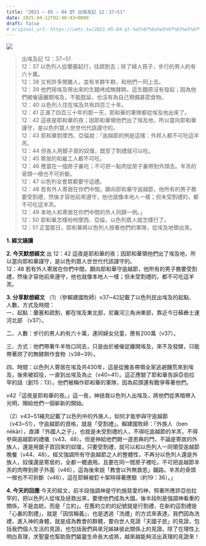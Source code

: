 ```yaml
---
title: "2021 – 05 – 04 QT 出埃及記 12：37~51"
date: 2025-04-12T02:40:43+0800
draft: false
# original_url: https://cmtc.tw/2021-05-04-qt-%e5%87%ba%e5%9f%83%e5%8f%8a%e8%a8%98-12%ef%bc%9a3751
---
```


![](/images/qt.jpg)
> 出埃及記 12：37\~51  
> 12：37 以色列人從蘭塞起行，往疏割去；除了婦人孩子，步行的男人約有六十萬。  
> 12：38 又有許多閒雜人，並有羊群牛群，和他們一同上去。  
> 12：39 他們用埃及帶出來的生麵烤成無酵餅。這生麵原沒有發起；因為他們被催逼離開埃及，不能耽延，也沒有為自己預備甚麼食物。  
> 12：40 以色列人住在埃及共有四百三十年。  
> 12：41 正滿了四百三十年的那一天，耶和華的軍隊都從埃及地出來了。  
> 12：42 這夜是耶和華的夜；因耶和華領他們出了埃及地，所以當向耶和華謹守，是以色列眾人世世代代該謹守的。  
> 12：43 耶和華對摩西、亞倫說：「逾越節的例是這樣：外邦人都不可吃這羊羔。  
> 12：44 但各人用銀子買的奴僕，既受了割禮就可以吃。  
> 12：45 寄居的和雇工人都不可吃。  
> 12：46 應當在一個房子裏吃；不可把一點肉從房子裏帶到外頭去。羊羔的骨頭一根也不可折斷。  
> 12：47 以色列全會眾都要守這禮。  
> 12：48 若有外人寄居在你們中間，願向耶和華守逾越節，他所有的男子務要受割禮，然後才容他前來遵守，他也就像本地人一樣；但未受割禮的，都不可吃這羊羔。  
> 12：49 本地人和寄居在你們中間的外人同歸一例。」  
> 12：50 耶和華怎樣吩咐摩西、亞倫，以色列眾人就怎樣行了。  
> 12：51 正當那日，耶和華將以色列人按著他們的軍隊，從埃及地領出來。

**1. 經文誦讀**

**2.  今天默想經文**
出 12：42 這夜是耶和華的夜；因耶和華領他們出了埃及地，所以當向耶和華謹守，是以色列眾人世世代代該謹守的。  
12：48 若有外人寄居在你們中間，願向耶和華守逾越節，他所有的男子務要受割禮，然後才容他前來遵守，他也就像本地人一樣；但未受割禮的，都不可吃這羊羔。

**3. 分享默想經文**
（1）（參賴建國牧師）v37\~42記載了以色列民出埃及的起點、人數、方式及時間：  
一、起點：蘭塞和疏割，都在埃及東北部，尼羅河三角洲東部，靠近今日蘇彝士運河北部 （v37）。

二、人數：步行的男人約有六十萬，連同婦女兒童，應有200萬（v37）。

三、方式：他們帶著牛羊牲口同去，只是由於被催促離開埃及，來不及發酵，只能帶著烘了的無酵餅作食物（v38\~39）。

四、時間：以色列人寄居在埃及共430年，這是從雅各帶領全家逃避饑荒來到埃及，後來被奴役，一直到出埃及為止（v40\~41）。這正應驗了耶和華告訴亞伯拉罕的話（創15：13）。他們被稱作耶和華的軍隊，因為前頭還有戰爭等著他們。

v42「這夜是耶和華的夜。」這一夜，神拯救以色列人出埃及，將他們從黑暗帶入光明，賜給他們一個嶄新的開始。

（2）v43\~51補充記載了以色列中的外族人，如何才能參與守逾越節（v43\~51），守逾越節的資格，就是「受割禮」。賴建國牧師：「外族人（ben nēkār），直譯「外國人之子」，也就是未受割禮的人，不得吃逾越節的羊羔，不得參與逾越節的禮儀（v43、48）。但是神給他們開一道恩典的門，不論是寄居的外族人，還是用銀子買回來的奴僕，只要受割禮，就可以和以色列人一同領受逾越節晚餐（v44、48）。經文強調所有守逾越節之人的整體性，不再分以色列人還是外族人，奴僕還是寄居的，全都一體適用。且要在同一間房子裡吃，不可把逾越節羊羔的肉帶到房子外面（v46），這為後來說「教會以外無救恩」鋪路。羊羔的骨頭一根也不可折斷（v46），這在耶穌被釘十架時得著應驗（約19：36）。」

**4. 今天的回應**
今天的經文，前半段強調神是守約施慈愛的神，照著所應許亞伯拉罕的，把以色列人從埃及拯救出來，要使他們成為大國。後半段則是強調神看重的關係，不是血統，而是「立約」。在舊約立約的記號就是行割禮，在新約這割禮是「心裏的割禮」，就是「因信稱義」，也是透過「洗禮」的方式來表達。我們因為洗禮，進入神的身體，就是成為教會的群體，要向世人見證「天國子民」的見證，包括我們個人生活的見證，也包括我們與弟兄姊妹彼此關係上的見證。除了在理性上明白真理，求聖靈也幫助我們屬靈生命長大成熟，越來越能夠活出真理的見證來！
